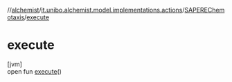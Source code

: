 //[alchemist](../../../index.md)/[it.unibo.alchemist.model.implementations.actions](../index.md)/[SAPEREChemotaxis](index.md)/[execute](execute.md)

# execute

[jvm]\
open fun [execute](execute.md)()
